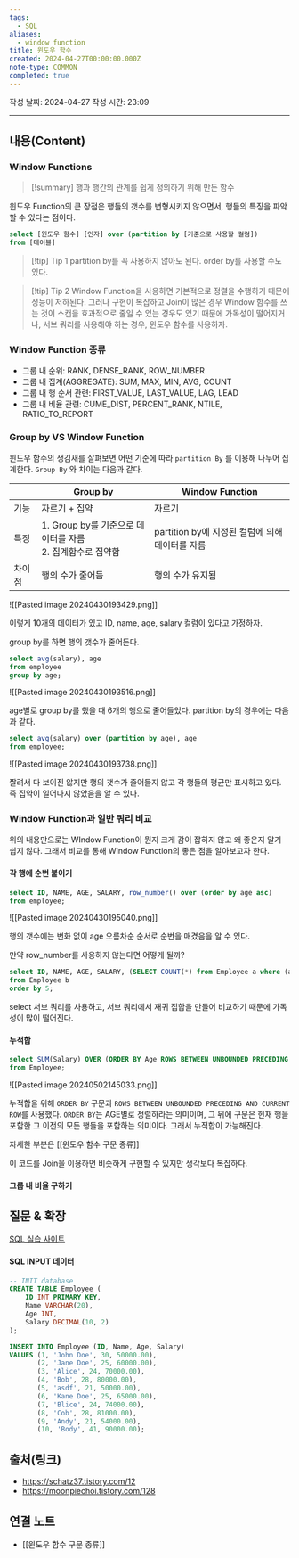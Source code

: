 ```yaml
---
tags:
  - SQL
aliases:
  - window function
title: 윈도우 함수
created: 2024-04-27T00:00:00.000Z
note-type: COMMON
completed: true
---
```

작성 날짜: 2024-04-27
작성 시간: 23:09


----
## 내용(Content)

### Window Functions

>[!summary]
>행과 행간의 관계를 쉽게 정의하기 위해 만든 함수

윈도우 Function의 큰 장점은 행들의 갯수를 변형시키지 않으면서, 행들의 특징을 파악할 수 있다는 점이다. 

```SQL
select [윈도우 함수] [인자] over (partition by [기준으로 사용할 컬럼]) 
from [테이블]
```

>[!tip] Tip 1
>partition by를 꼭 사용하지 않아도 된다. order by를 사용할 수도 있다.

>[!tip] Tip 2
>Window Function을 사용하면 기본적으로 정렬을 수행하기 때문에 성능이 저하된다. 그러나 구현이 복잡하고 Join이 많은 경우 Window 함수를 쓰는 것이 스캔을 효과적으로 줄일 수 있는 경우도 있기 때문에 가독성이 떨어지거나, 서브 쿼리를 사용해야 하는 경우, 윈도우 함수를 사용하자.

### Window Function 종류

- 그룹 내 순위: RANK, DENSE_RANK, ROW_NUMBER
- 그룹 내 집계(AGGREGATE): SUM, MAX, MIN, AVG, COUNT
- 그룹 내 행 순서 관련: FIRST_VALUE, LAST_VALUE, LAG, LEAD
- 그룹 내 비율 관련: CUME_DIST, PERCENT_RANK, NTILE, RATIO_TO_REPORT

### Group by VS Window Function

윈도우 함수의 생김새를 살펴보면 어떤 기준에 따라 `partition By` 를 이용해 나누어 집계한다. `Group By` 와 차이는 다음과 같다.


|     | Group by                                      | Window Function                  |
| --- | --------------------------------------------- | -------------------------------- |
| 기능  | 자르기 + 집약                                      | 자르기                              |
| 특징  | 1. Group by를 기준으로 데이터를 자름<br>2. 집계함수로 집약함<br> | partition by에 지정된 컬럼에 의해 데이터를 자름 |
| 차이점 | 행의 수가 줄어듬                                     | 행의 수가 유지됨                        |

![[Pasted image 20240430193429.png]]

이렇게 10개의 데이터가 있고 ID, name, age, salary 컬럼이 있다고 가정하자.

group by를 하면 행의 갯수가 줄어든다.

```SQL
select avg(salary), age
from employee
group by age;
```

![[Pasted image 20240430193516.png]]

age별로 group by를 했을 때 6개의 행으로 줄어들었다. partition by의 경우에는 다음과 같다.

```SQL
select avg(salary) over (partition by age), age
from employee;
```

![[Pasted image 20240430193738.png]]

짤려서 다 보이진 않지만 행의 갯수가 줄어들지 않고 각 행들의 평균만 표시하고 있다. 즉 집약이 일어나지 않았음을 알 수 있다.

### Window Function과 일반 쿼리 비교

위의 내용만으로는 WIndow Function이 뭔지 크게 감이 잡히지 않고 왜 좋은지 알기 쉽지 않다. 그래서 비교를 통해 WIndow Function의 좋은 점을 알아보고자 한다.

#### 각 행에 순번 붙이기

```SQL
select ID, NAME, AGE, SALARY, row_number() over (order by age asc)
from employee;
```

![[Pasted image 20240430195040.png]]

행의 갯수에는 변화 없이 age 오름차순 순서로 순번을 매겼음을 알 수 있다. 

만약 row_number를 사용하지 않는다면 어떻게 될까?

```SQL
select ID, NAME, AGE, SALARY, (SELECT COUNT(*) from Employee a where (a.id, a.age) <= (b.id, b.age))
from Employee b
order by 5;
```

select 서브 쿼리를 사용하고,  서브 쿼리에서 재귀 집합을 만들어 비교하기 때문에 가독성이 많이 떨어진다.

#### 누적합

```SQL
select SUM(Salary) OVER (ORDER BY Age ROWS BETWEEN UNBOUNDED PRECEDING AND CURRENT ROW), name, age
from Employee;
```

![[Pasted image 20240502145033.png]]

누적합을 위해 `ORDER BY` 구문과 `ROWS BETWEEN UNBOUNDED PRECEDING AND CURRENT ROW`를 사용했다. `ORDER BY`는 AGE별로 정렬하라는 의미이며, 그 뒤에 구문은 현재 행을 포함한 그 이전의 모든 행들을 포함하는 의미이다. 그래서 누적합이 가능해진다.

자세한 부분은 [[윈도우 함수 구문 종류]]

이 코드를 Join을 이용하면 비슷하게 구현할 수 있지만 생각보다 복잡하다.

#### 그룹 내 비율 구하기

## 질문 & 확장

[SQL 실습 사이트](https://sqlfiddle.com/mysql/online-compiler?id=e206b3bf-a063-491d-90f8-a79211a163df)

 #### SQL INPUT 데이터
 
```SQL
-- INIT database
CREATE TABLE Employee (
    ID INT PRIMARY KEY,
    Name VARCHAR(20),
    Age INT,
    Salary DECIMAL(10, 2)
);

INSERT INTO Employee (ID, Name, Age, Salary)
VALUES (1, 'John Doe', 30, 50000.00),
       (2, 'Jane Doe', 25, 60000.00),
       (3, 'Alice', 24, 70000.00),
       (4, 'Bob', 28, 80000.00),
       (5, 'asdf', 21, 50000.00),
       (6, 'Kane Doe', 25, 65000.00),
       (7, 'Blice', 24, 74000.00),
       (8, 'Cob', 28, 81000.00),
       (9, 'Andy', 21, 54000.00),
       (10, 'Body', 41, 90000.00);
```



## 출처(링크)

- https://schatz37.tistory.com/12
- https://moonpiechoi.tistory.com/128
## 연결 노트

- [[윈도우 함수 구문 종류]]








